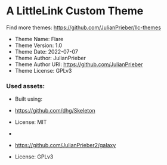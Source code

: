 # A LittleLink Custom Theme
Find more themes: https://github.com/JulianPrieber/llc-themes
                                                                                                                                                                         
*	Theme Name: Flare
*	Theme Version: 1.0
*	Theme Date: 2022-07-07
*	Theme Author: JulianPrieber
*	Theme Author URI: https://github.com/JulianPrieber
*	Theme License: GPLv3


### Used assets:
* Built using:
* https://github.com/dhg/Skeleton
* License: MIT

*
* https://github.com/JulianPrieber2/galaxy
* License: GPLv3
